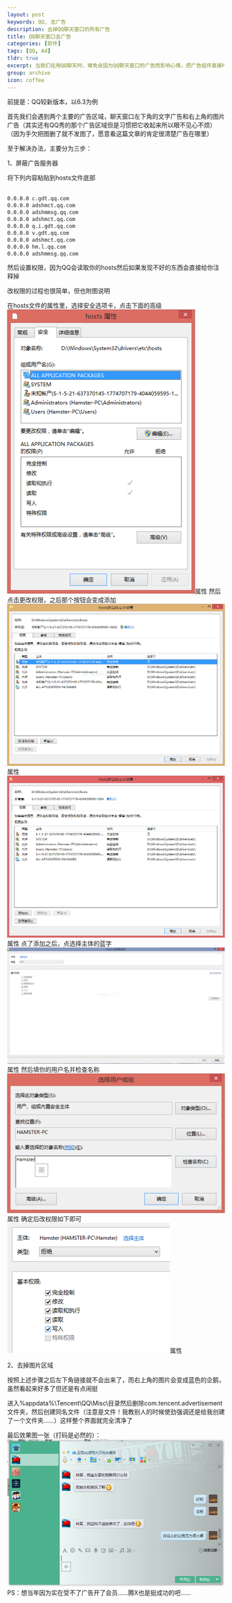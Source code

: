 ```yaml
---
layout: post
keywords: QQ, 去广告
description: 去掉QQ聊天窗口的所有广告
title: QQ聊天窗口去广告
categories: [软件]
tags: [QQ, Ad]
tldr: true
excerpt: 当我们在用QQ聊天时，难免会因为QQ聊天窗口的广告而影响心情，把广告组件直接咔嚓掉过几天又会提示你QQ组件遭到破坏请重新安装 现在已经完全不淡定了，所以假期时在会员到期之后用了1天左右的时间将聊天窗口的广告清理干净并总结了去广告的方法
group: archive
icon: coffee
---
```


前提是：QQ较新版本，以6.3为例

首先我们会遇到两个主要的广告区域，聊天窗口左下角的文字广告和右上角的图片广告（其实还有QQ秀的那个广告区域但是习惯把它收起来所以眼不见心不烦）（因为手欠把图删了就不发图了，愿意看这篇文章的肯定很清楚广告在哪里）

至于解决办法，主要分为三步：

1、屏蔽广告服务器

将下列内容粘贴到hosts文件底部
<pre><code>
0.0.0.0 c.gdt.qq.com
0.0.0.0 adshmct.qq.com 
0.0.0.0 adshmmsg.qq.com 
0.0.0.0 adshmct.qq.com
0.0.0.0 q.i.gdt.qq.com
0.0.0.0 v.gdt.qq.com
0.0.0.0 adshmct.qq.com 
0.0.0.0 hm.l.qq.com 
0.0.0.0 adshmmsg.qq.com
</code></pre>

然后设置权限，因为QQ会读取你的hosts然后如果发现不好的东西会直接给你注释掉

改权限的过程也很简单，但也附图说明

在hosts文件的属性里，选择安全选项卡，点击下面的高级
<img src="/image/post/20140926/hosts-attributes.png">属性</img>
然后点击更改权限，之后那个按钮会变成添加
<img src="/image/post/20140926/hosts-2.png">属性</img>
<img src="/image/post/20140926/hosts-add.png">属性</img>
点了添加之后，点选择主体的蓝字
<img src="/image/post/20140926/hosts-3.png">属性</img>
然后填你的用户名并检查名称
<img src="/image/post/20140926/hosts-4.png">属性</img>
确定后改权限如下即可
<img src="/image/post/20140926/hosts-5.png">属性</img>

2、去掉图片区域

按照上述步骤之后左下角链接就不会出来了，而右上角的图片会变成蓝色的企鹅，虽然看起来好多了但还是有点闹挺

进入%appdata%\Tencent\QQ\Misc\目录然后删除com.tencent.advertisement文件夹，然后创建同名文件（注意是文件！我教别人的时候使劲强调还是给我创建了一个文件夹……）这样整个界面就完全清净了

最后效果图一张（打码是必然的）：
<img src="/image/post/20140926/effect.png"></img>
PS：想当年因为实在受不了广告开了会员……腾X也是挺成功的吧……